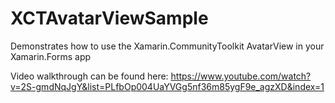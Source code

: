 # XCTAvatarViewSample
Demonstrates how to use the Xamarin.CommunityToolkit AvatarView in your Xamarin.Forms app

Video walkthrough can be found here: https://www.youtube.com/watch?v=2S-gmdNqJgY&list=PLfbOp004UaYVGg5nf36m85ygF9e_agzXD&index=1
